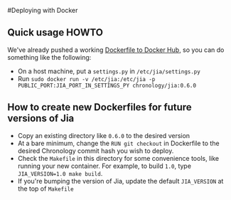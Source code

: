 #Deploying with Docker

## Quick usage HOWTO

We've already pushed a working [Dockerfile to Docker Hub](https://registry.hub.docker.com/u/chronology/jia/), so you can do something like the following:

  * On a host machine, put a `settings.py` in `/etc/jia/settings.py`
  * Run `sudo docker run -v /etc/jia:/etc/jia -p PUBLIC_PORT:JIA_PORT_IN_SETTINGS_PY chronology/jia:0.6.0`

## How to create new Dockerfiles for future versions of Jia

  * Copy an existing directory like `0.6.0` to the desired version
  * At a bare minimum, change the `RUN git checkout` in Dockerfile to the desired Chronology commit hash you wish to deploy.
  * Check the `Makefile` in this directory for some convenience tools, like running your new container.  For example, to build `1.0`, type `JIA_VERSION=1.0 make build`.
  * If you're bumping the version of Jia, update the default `JIA_VERSION` at the top of `Makefile`
